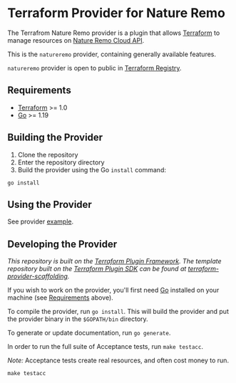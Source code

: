 # Terraform Provider for Nature Remo

The Terrafrom Nature Remo provider is a plugin that allows [Terraform](https://www.terraform.io/) to manage resources on [Nature Remo Cloud API](https://developer.nature.global/).

This is the `natureremo` provider, containing generally available features.

`natureremo` provider is open to public in [Terraform Registry](https://registry.terraform.io/providers/aiwasaki126/natureremo/latest).


## Requirements

- [Terraform](https://developer.hashicorp.com/terraform/downloads) >= 1.0
- [Go](https://golang.org/doc/install) >= 1.19

## Building the Provider

1. Clone the repository
1. Enter the repository directory
1. Build the provider using the Go `install` command:

```shell
go install
```

## Using the Provider

See provider [example](./docs/index.md).

## Developing the Provider

_This repository is built on the [Terraform Plugin Framework](https://github.com/hashicorp/terraform-plugin-framework). The template repository built on the [Terraform Plugin SDK](https://github.com/hashicorp/terraform-plugin-sdk) can be found at [terraform-provider-scaffolding](https://github.com/hashicorp/terraform-provider-scaffolding)._

If you wish to work on the provider, you'll first need [Go](http://www.golang.org) installed on your machine (see [Requirements](#requirements) above).

To compile the provider, run `go install`. This will build the provider and put the provider binary in the `$GOPATH/bin` directory.

To generate or update documentation, run `go generate`.

In order to run the full suite of Acceptance tests, run `make testacc`.

*Note:* Acceptance tests create real resources, and often cost money to run.

```shell
make testacc
```
